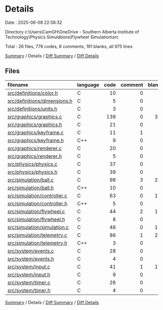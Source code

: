 # Details

Date : 2025-06-08 22:58:32

Directory c:\\Users\\CamGH\\OneDrive - Southern Alberta Institute of Technology\\Physics Simulations\\Flywheel Simulation\\src

Total : 26 files,  776 codes, 8 comments, 191 blanks, all 975 lines

[Summary](results.md) / Details / [Diff Summary](diff.md) / [Diff Details](diff-details.md)

## Files
| filename | language | code | comment | blank | total |
| :--- | :--- | ---: | ---: | ---: | ---: |
| [src/definitions/color.h](/src/definitions/color.h) | C | 10 | 0 | 2 | 12 |
| [src/definitions/dimensions.h](/src/definitions/dimensions.h) | C | 5 | 0 | 1 | 6 |
| [src/definitions/units.h](/src/definitions/units.h) | C | 3 | 0 | 1 | 4 |
| [src/graphics/graphics.c](/src/graphics/graphics.c) | C | 139 | 0 | 38 | 177 |
| [src/graphics/graphics.h](/src/graphics/graphics.h) | C | 21 | 0 | 6 | 27 |
| [src/graphics/keyframe.c](/src/graphics/keyframe.c) | C | 11 | 1 | 2 | 14 |
| [src/graphics/keyframe.h](/src/graphics/keyframe.h) | C++ | 9 | 0 | 2 | 11 |
| [src/graphics/renderer.c](/src/graphics/renderer.c) | C | 20 | 0 | 2 | 22 |
| [src/graphics/renderer.h](/src/graphics/renderer.h) | C | 5 | 0 | 1 | 6 |
| [src/physics/physics.c](/src/physics/physics.c) | C | 37 | 0 | 6 | 43 |
| [src/physics/physics.h](/src/physics/physics.h) | C | 39 | 0 | 9 | 48 |
| [src/simulation/ball.c](/src/simulation/ball.c) | C | 98 | 3 | 25 | 126 |
| [src/simulation/ball.h](/src/simulation/ball.h) | C++ | 10 | 0 | 2 | 12 |
| [src/simulation/controller.c](/src/simulation/controller.c) | C | 63 | 0 | 13 | 76 |
| [src/simulation/controller.h](/src/simulation/controller.h) | C++ | 5 | 0 | 1 | 6 |
| [src/simulation/flywheel.c](/src/simulation/flywheel.c) | C | 44 | 2 | 14 | 60 |
| [src/simulation/flywheel.h](/src/simulation/flywheel.h) | C | 8 | 0 | 2 | 10 |
| [src/simulation/simulation.c](/src/simulation/simulation.c) | C | 48 | 0 | 15 | 63 |
| [src/simulation/telemetry.c](/src/simulation/telemetry.c) | C | 86 | 1 | 23 | 110 |
| [src/simulation/telemetry.h](/src/simulation/telemetry.h) | C++ | 3 | 0 | 1 | 4 |
| [src/system/events.c](/src/system/events.c) | C | 28 | 0 | 5 | 33 |
| [src/system/events.h](/src/system/events.h) | C | 4 | 0 | 1 | 5 |
| [src/system/input.c](/src/system/input.c) | C | 41 | 1 | 11 | 53 |
| [src/system/input.h](/src/system/input.h) | C | 9 | 0 | 2 | 11 |
| [src/system/timer.c](/src/system/timer.c) | C | 26 | 0 | 5 | 31 |
| [src/system/timer.h](/src/system/timer.h) | C | 4 | 0 | 1 | 5 |

[Summary](results.md) / Details / [Diff Summary](diff.md) / [Diff Details](diff-details.md)